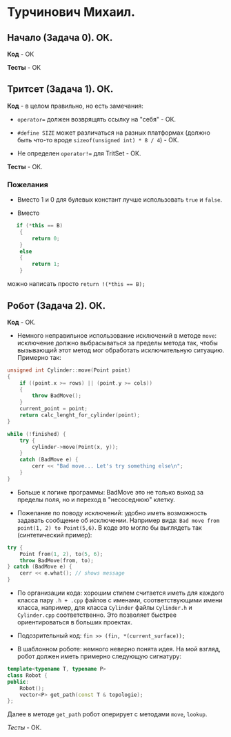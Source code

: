 # Турчинович Михаил.

## Начало (Задача 0). ОК.

**Код** - ОК

**Тесты** - ОК

## Тритсет (Задача 1). ОК.

**Код** - в целом правильно, но есть замечания:

- `operator=` должен возврящять ссылку на "себя" - ОК.

- `#define SIZE` может различаться на разных платформах (должно быть что-то вроде `sizeof(unsigned int) * 8 / 4`) - ОК.

- Не определен `operator!=` для TritSet - ОК.

**Тесты** - ОК.

### Пожелания

- Вместо 1 и 0 для булевых констант лучше использовать `true` и `false`.

- Вместо
```C++
   if (*this == B)
    {   
        return 0;
    }   
    else
    {   
        return 1;
    }   
```
можно написать просто `return !(*this == B);`

## Робот (Задача 2). ОК.

**Код** - ОК.

- Немного неправильное использование исключений в методе `move`: исключение должно выбрасываться за пределы метода так, чтобы вызывающий этот метод мог обработать исключительную ситуацию. Примерно так:
```C++
unsigned int Cylinder::move(Point point)
{
	if ((point.x >= rows) || (point.y >= cols))
	{   
		throw BadMove();
	}   
	current_point = point;
	return calc_lenght_for_cylinder(point);
}

while (!finished) {
	try {
		cylinder->move(Point(x, y));
	}
	catch (BadMove e) {
		cerr << "Bad move... Let's try something else\n";
	}
}
```

- Больше к логике программы: BadMove это не только выход за пределы поля, но и переход в "несоседнюю" клетку.

- Пожелание по поводу исключений: удобно иметь возможность задавать сообщение об исключении. Например вида: `Bad move from point(1, 2) to Point(5,6)`.
В коде это могло бы выглядеть так (синтетический пример):
```C++
try {
	Point from(1, 2), to(5, 6);
	throw BadMove(from, to);
} catch (BadMove e) {
	cerr << e.what(); // shows message
}
```

- По организации кода: хорошим стилем считается иметь для каждого класса пару `.h + .cpp` файлов с именами, соответствующими имени класса, например, для класса `Cylinder` файлы `Cylinder.h` и `Cylinder.cpp` соответственно. Это позволяет быстрее ориентироваться в больших проектах.

- Подозрительный код: `fin >> (fin, *(current_surface));`

- В шаблонном роботе: немного неверно понята идея. На мой взгляд, робот должен иметь примерно следующую сигнатуру:
```C++
template<typename T, typename P>
class Robot {
public:
	Robot();
	vector<P> get_path(const T & topologie);
};
```
Далее в методе `get_path` робот оперирует с методами `move`, `lookup`.

*Тесты* - ОК.
